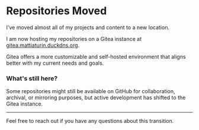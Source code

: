 # Repositories Moved

I've moved almost all of my projects and content to a new location.

I am now hosting my repositories on a Gitea instance at [gitea.mattiaturin.duckdns.org](https://gitea.mattiamascarello.it). 

Gitea offers a more customizable and self-hosted environment that aligns better with my current needs and goals.

### What's still here?
Some repositories might still be available on GitHub for collaboration, archival, or mirroring purposes, but active development has shifted to the Gitea instance.



---
Feel free to reach out if you have any questions about this transition.
